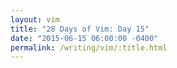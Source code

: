 ```yaml
---
layout: vim
title: "28 Days of Vim: Day 15"
date: "2015-06-15 06:00:00 -0400"
permalink: /writing/vim/:title.html
---
```



